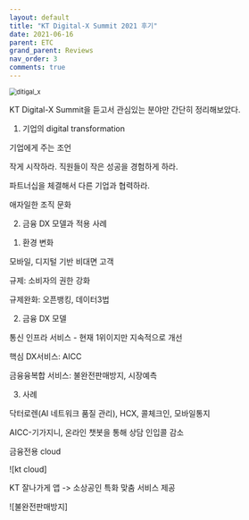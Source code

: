 ```yaml
---
layout: default
title: "KT Digital-X Summit 2021 후기"
date: 2021-06-16
parent: ETC
grand_parent: Reviews
nav_order: 3
comments: true
---
```




<img src="https://github.com/terri1102/terri1102.github.io/blob/master/assets/images/digital_x.jpg?raw=true" alt="ditigal_x" style="zoom:80%;" />

KT Digital-X Summit을 듣고서 관심있는 분야만 간단히 정리해보았다. 



1. 기업의 digital transformation

기업에게 주는 조언

작게 시작하라. 직원들이 작은 성공을 경험하게 하라. 

파트너십을 체결해서 다른 기업과 협력하라.

애자일한 조직 문화



2. 금융 DX 모델과 적용 사례

1) 환경 변화

모바일, 디지털 기반 비대면 고객

규제: 소비자의 권한 강화

규제완화: 오픈뱅킹, 데이터3법

2) 금융 DX 모델

통신 인프라 서비스 - 현재 1위이지만 지속적으로 개선

핵심 DX서비스: AICC

금융융복합 서비스: 불완전판매방지, 시장예측

3) 사례

닥터로렌(AI 네트워크 품질 관리), HCX, 콜체크인, 모바일통지

AICC-기가지니, 온라인 챗봇을 통해 상담 인입콜 감소

금융전용 cloud

![kt cloud]

KT 잘나가게 앱 -> 소상공인 특화 맞춤 서비스 제공





![불완전판매방지]